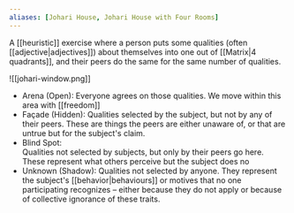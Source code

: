 ```yaml
---
aliases: [Johari House, Johari House with Four Rooms]
---
```


A [[heuristic]]  exercise where a person puts some qualities (often [[adjective|adjectives]]) about themselves into one out of [[Matrix|4 quadrants]], and their peers do the same for the same number of qualities.

![[johari-window.png]]

- Arena (Open): Everyone agrees on those qualities. We move within this area with [[freedom]]
- Façade (Hidden): Qualities selected by the subject, but not by any of their peers. These are things the peers are either unaware of, or that are untrue but for the subject's claim.
- Blind Spot:   
Qualities not selected by subjects, but only by their peers go here. These represent what others perceive but the subject does no
- Unknown (Shadow):  Qualities not selected by anyone. They represent the subject's [[behavior|behaviours]] or motives that no one participating recognizes – either because they do not apply or because of collective ignorance of these traits.